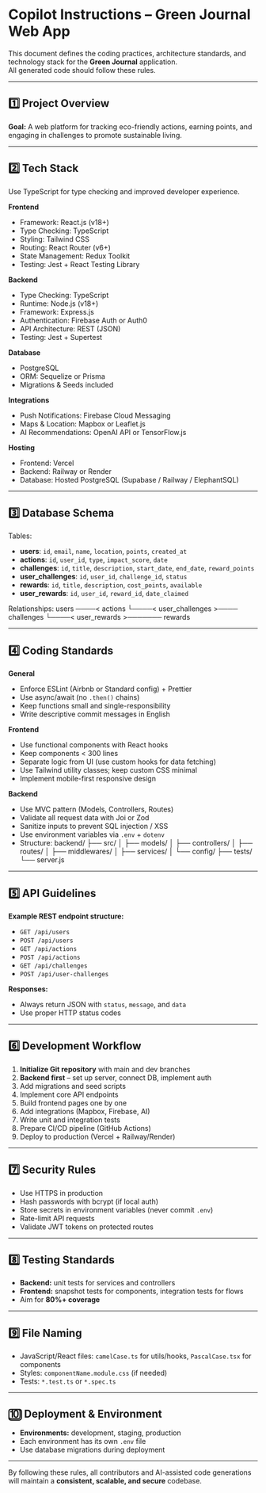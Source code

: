# Copilot Instructions – Green Journal Web App

This document defines the coding practices, architecture standards, and technology stack for the **Green Journal** application.  
All generated code should follow these rules.

---

## 1️⃣ Project Overview
**Goal:** A web platform for tracking eco-friendly actions, earning points, and engaging in challenges to promote sustainable living.

---

## 2️⃣ Tech Stack

Use TypeScript for type checking and improved developer experience.

**Frontend**
- Framework: React.js (v18+)
- Type Checking: TypeScript
- Styling: Tailwind CSS
- Routing: React Router (v6+)
- State Management: Redux Toolkit
- Testing: Jest + React Testing Library

**Backend**
- Type Checking: TypeScript
- Runtime: Node.js (v18+)
- Framework: Express.js
- Authentication: Firebase Auth or Auth0
- API Architecture: REST (JSON)
- Testing: Jest + Supertest

**Database**
- PostgreSQL
- ORM: Sequelize or Prisma
- Migrations & Seeds included

**Integrations**
- Push Notifications: Firebase Cloud Messaging
- Maps & Location: Mapbox or Leaflet.js
- AI Recommendations: OpenAI API or TensorFlow.js

**Hosting**
- Frontend: Vercel
- Backend: Railway or Render
- Database: Hosted PostgreSQL (Supabase / Railway / ElephantSQL)

---

## 3️⃣ Database Schema

Tables:
- **users**: `id`, `email`, `name`, `location`, `points`, `created_at`
- **actions**: `id`, `user_id`, `type`, `impact_score`, `date`
- **challenges**: `id`, `title`, `description`, `start_date`, `end_date`, `reward_points`
- **user_challenges**: `id`, `user_id`, `challenge_id`, `status`
- **rewards**: `id`, `title`, `description`, `cost_points`, `available`
- **user_rewards**: `id`, `user_id`, `reward_id`, `date_claimed`

Relationships:
users ────< actions 
└────< user_challenges >──── challenges 
└────< user_rewards >─────── rewards

---

## 4️⃣ Coding Standards

**General**
- Enforce ESLint (Airbnb or Standard config) + Prettier
- Use async/await (no `.then()` chains)
- Keep functions small and single-responsibility
- Write descriptive commit messages in English

**Frontend**
- Use functional components with React hooks
- Keep components < 300 lines
- Separate logic from UI (use custom hooks for data fetching)
- Use Tailwind utility classes; keep custom CSS minimal
- Implement mobile-first responsive design

**Backend**
- Use MVC pattern (Models, Controllers, Routes)
- Validate all request data with Joi or Zod
- Sanitize inputs to prevent SQL injection / XSS
- Use environment variables via `.env` + `dotenv`
- Structure:
backend/ 
├── src/ 
│ ├── models/ 
│ ├── controllers/ 
│ ├── routes/ 
│ ├── middlewares/ 
│ ├── services/ 
│ └── config/ 
├── tests/ 
└── server.js

---

## 5️⃣ API Guidelines

**Example REST endpoint structure:**
- `GET /api/users`
- `POST /api/users`
- `GET /api/actions`
- `POST /api/actions`
- `GET /api/challenges`
- `POST /api/user-challenges`

**Responses:**
- Always return JSON with `status`, `message`, and `data`
- Use proper HTTP status codes

---

## 6️⃣ Development Workflow

1. **Initialize Git repository** with main and dev branches
2. **Backend first** – set up server, connect DB, implement auth
3. Add migrations and seed scripts
4. Implement core API endpoints
5. Build frontend pages one by one
6. Add integrations (Mapbox, Firebase, AI)
7. Write unit and integration tests
8. Prepare CI/CD pipeline (GitHub Actions)
9. Deploy to production (Vercel + Railway/Render)

---

## 7️⃣ Security Rules

- Use HTTPS in production
- Hash passwords with bcrypt (if local auth)
- Store secrets in environment variables (never commit `.env`)
- Rate-limit API requests
- Validate JWT tokens on protected routes

---

## 8️⃣ Testing Standards

- **Backend:** unit tests for services and controllers
- **Frontend:** snapshot tests for components, integration tests for flows
- Aim for **80%+ coverage**

---

## 9️⃣ File Naming

- JavaScript/React files: `camelCase.ts` for utils/hooks, `PascalCase.tsx` for components
- Styles: `componentName.module.css` (if needed)
- Tests: `*.test.ts` or `*.spec.ts`

---

## 🔟 Deployment & Environment

- **Environments:** development, staging, production
- Each environment has its own `.env` file
- Use database migrations during deployment

---

By following these rules, all contributors and AI-assisted code generations will maintain a **consistent, scalable, and secure** codebase.